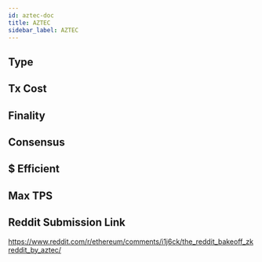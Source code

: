 ```yaml
---
id: aztec-doc
title: AZTEC
sidebar_label: AZTEC
---
```


## Type

## Tx Cost

## Finality

## Consensus

## $ Efficient

## Max TPS

## Reddit Submission Link

https://www.reddit.com/r/ethereum/comments/i1j6ck/the_reddit_bakeoff_zkreddit_by_aztec/
